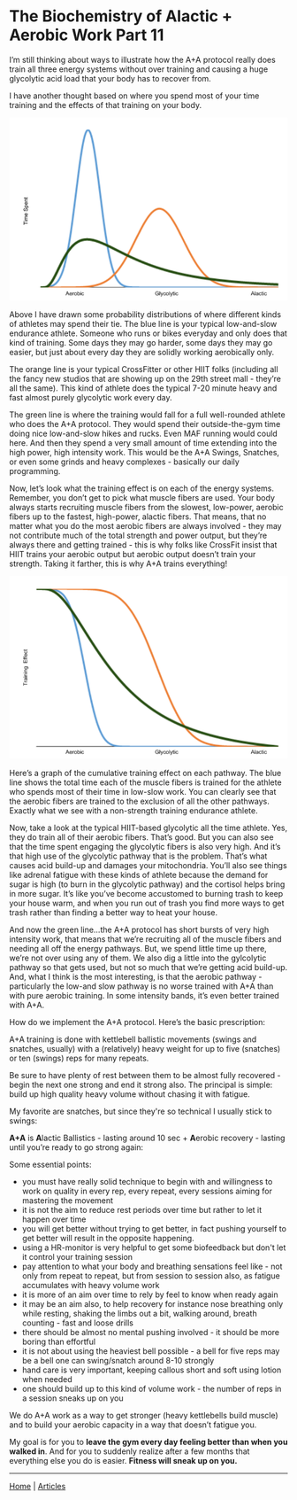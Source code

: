 # The Biochemistry of Alactic + Aerobic Work Part 11

I’m still thinking about ways to illustrate how the A+A protocol really does train all three energy systems without over training and causing a huge glycolytic acid load that your body has to recover from.

I have another thought based on where you spend most of your time training and the effects of that training on your body.

![trainingpdf.png](3e7e33f6-8044-486d-85bc-9e90f66bbf8f_750x491.png)

Above I have drawn some probability distributions of where different kinds of athletes may spend their tie. The blue line is your typical low-and-slow endurance athlete. Someone who runs or bikes everyday and only does that kind of training. Some days they may go harder, some days they may go easier, but just about every day they are solidly working aerobically only.

The orange line is your typical CrossFitter or other HIIT folks (including all the fancy new studios that are showing up on the 29th street mall - they’re all the same). This kind of athlete does the typical 7-20 minute heavy and fast almost purely glycolytic work every day.

The green line is where the training would fall for a full well-rounded athlete who does the A+A protocol. They would spend their outside-the-gym time doing nice low-and-slow hikes and rucks. Even MAF running would could here. And then they spend a very small amount of time extending into the high power, high intensity work. This would be the A+A Swings, Snatches, or even some grinds and heavy complexes - basically our daily programming.

Now, let’s look what the training effect is on each of the energy systems. Remember, you don’t get to pick what muscle fibers are used. Your body always starts recruiting muscle fibers from the slowest, low-power, aerobic fibers up to the fastest, high-power, alactic fibers. That means, that no matter what you do the most aerobic fibers are always involved - they may not contribute much of the total strength and power output, but they’re always there and getting trained - this is why folks like CrossFit insist that HIIT trains your aerobic output but aerobic output doesn’t train your strength. Taking it farther, this is why A+A trains everything!

![trainingcdf.png](c269fbe9-2e77-4d43-8c40-3f1e1d8cbfa2_750x491.png)

Here’s a graph of the cumulative training effect on each pathway. The blue line shows the total time each of the muscle fibers is trained for the athlete who spends most of their time in low-slow work. You can clearly see that the aerobic fibers are trained to the exclusion of all the other pathways. Exactly what we see with a non-strength training endurance athlete.

Now, take a look at the typical HIIT-based glycolytic all the time athlete. Yes, they do train all of their aerobic fibers. That’s good. But you can also see that the time spent engaging the glycolytic fibers is also very high. And it’s that high use of the glycolytic pathway that is the problem. That’s what causes acid build-up and damages your mitochondria. You’ll also see things like adrenal fatigue with these kinds of athlete because the demand for sugar is high (to burn in the glycolytic pathway) and the cortisol helps bring in more sugar. It’s like you’ve become accustomed to burning trash to keep your house warm, and when you run out of trash you find more ways to get trash rather than finding a better way to heat your house.

And now the green line…the A+A protocol has short bursts of very high intensity work, that means that we’re recruiting all of the muscle fibers and needing all off the energy pathways. But, we spend little time up there, we’re not over using any of them. We also dig a little into the gylcolytic pathway so that gets used, but not so much that we’re getting acid build-up. And, what I think is the most interesting, is that the aerobic pathway - particularly the low-and slow pathway is no worse trained with A+A than with pure aerobic training. In some intensity bands, it’s even better trained with A+A.

How do we implement the A+A protocol. Here’s the basic prescription:

A+A training is done with kettlebell ballistic movements (swings and snatches, usually) with a (relatively) heavy weight for up to five (snatches) or ten (swings) reps for many repeats.

Be sure to have plenty of rest between them to be almost fully recovered - begin the next one strong and end it strong also. The principal is simple: build up high quality heavy volume without chasing it with fatigue.

My favorite are snatches, but since they're so technical I usually stick to swings:

**A+A** is **A**lactic Ballistics - lasting around 10 sec + **A**erobic recovery - lasting until you’re ready to go strong again:

Some essential points:

- you must have really solid technique to begin with and willingness to work on quality in every rep, every repeat, every sessions aiming for mastering the movement
- it is not the aim to reduce rest periods over time but rather to let it happen over time
- you will get better without trying to get better, in fact pushing yourself to get better will result in the opposite happening.
- using a HR-monitor is very helpful to get some biofeedback but don't let it control your training session
- pay attention to what your body and breathing sensations feel like - not only from repeat to repeat, but from session to session also, as fatigue accumulates with heavy volume work
- it is more of an aim over time to rely by feel to know when ready again
- it may be an aim also, to help recovery for instance nose breathing only while resting, shaking the limbs out a bit, walking around, breath counting - fast and loose drills
- there should be almost no mental pushing involved - it should be more boring than effortful
- it is not about using the heaviest bell possible - a bell for five reps may be a bell one can swing/snatch around 8-10 strongly
- hand care is very important, keeping callous short and soft using lotion when needed
- one should build up to this kind of volume work - the number of reps in a session sneaks up on you

We do A+A work as a way to get stronger (heavy kettlebells build muscle) and to build your aerobic capacity in a way that doesn’t fatigue you.

My goal is for you to **leave the gym every day feeling better than when you walked in**. And for you to suddenly realize after a few months that everything else you do is easier. **Fitness will sneak up on you.**

----

[Home](../../index.md) | [Articles](../../articles.md)
